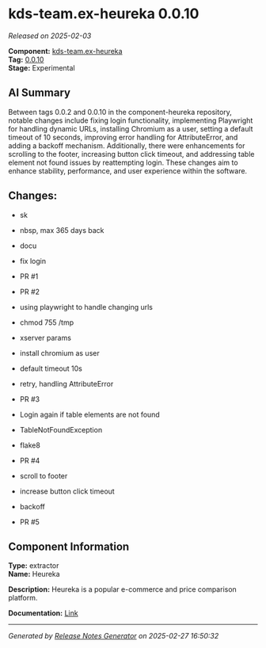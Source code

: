 # kds-team.ex-heureka 0.0.10

_Released on 2025-02-03_

**Component:** [kds-team.ex-heureka](https://github.com/keboola/component-heureka)  
**Tag:** [0.0.10](https://github.com/keboola/component-heureka/releases/tag/0.0.10)  
**Stage:** Experimental  


## AI Summary
Between tags 0.0.2 and 0.0.10 in the component-heureka repository, notable changes include fixing login functionality, implementing Playwright for handling dynamic URLs, installing Chromium as a user, setting a default timeout of 10 seconds, improving error handling for AttributeError, and adding a backoff mechanism. Additionally, there were enhancements for scrolling to the footer, increasing button click timeout, and addressing table element not found issues by reattempting login. These changes aim to enhance stability, performance, and user experience within the software.



## Changes:



- sk 




- nbsp, max 365 days back 




- docu 




- fix login 




- PR #1 






- PR #2 




- using playwright to handle changing urls 






- chmod 755 /tmp 




- xserver params 




- install chromium as user 




- default timeout 10s 




- retry, handling AttributeError 




- PR #3 




- Login again if table elements are not found 




- TableNotFoundException 




- flake8 




- PR #4 




- scroll to footer 




- increase button click timeout 




- backoff 




- PR #5 






## Component Information
**Type:** extractor  
**Name:** Heureka  

**Description:** Heureka is a popular e-commerce and price comparison platform.  


**Documentation:** [Link](https://github.com/keboola/component-heureka/blob/main/README.md)  



---
_Generated by [Release Notes Generator](https://github.com/keboola/release-notes-generator) on 2025-02-27 16:50:32_ 
